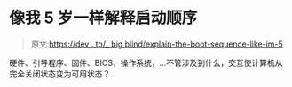 # 像我 5 岁一样解释启动顺序

> 原文:[https://dev . to/_ big blind/explain-the-boot-sequence-like-im-5](https://dev.to/_bigblind/explain-the-boot-sequence-like-im-5)

硬件、引导程序、固件、BIOS、操作系统，...不管涉及到什么，交互使计算机从完全关闭状态变为可用状态？